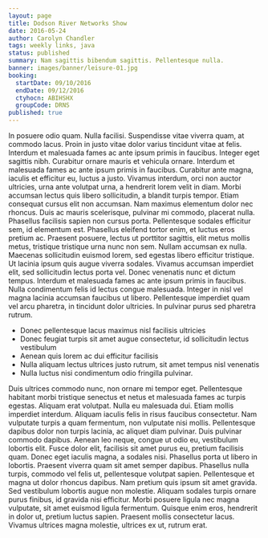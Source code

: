 ```yaml
---
layout: page
title: Dodson River Networks Show
date: 2016-05-24
author: Carolyn Chandler
tags: weekly links, java
status: published
summary: Nam sagittis bibendum sagittis. Pellentesque nulla.
banner: images/banner/leisure-01.jpg
booking:
  startDate: 09/10/2016
  endDate: 09/12/2016
  ctyhocn: ABIHSHX
  groupCode: DRNS
published: true
---
```

In posuere odio quam. Nulla facilisi. Suspendisse vitae viverra quam, at commodo lacus. Proin in justo vitae dolor varius tincidunt vitae at felis. Interdum et malesuada fames ac ante ipsum primis in faucibus. Integer eget sagittis nibh. Curabitur ornare mauris et vehicula ornare. Interdum et malesuada fames ac ante ipsum primis in faucibus. Curabitur ante magna, iaculis et efficitur eu, luctus a justo. Vivamus interdum, orci non auctor ultricies, urna ante volutpat urna, a hendrerit lorem velit in diam. Morbi accumsan lectus quis libero sollicitudin, a blandit turpis tempor. Etiam consequat cursus elit non accumsan. Nam maximus elementum dolor nec rhoncus. Duis ac mauris scelerisque, pulvinar mi commodo, placerat nulla. Phasellus facilisis sapien non cursus porta. Pellentesque sodales efficitur sem, id elementum est.
Phasellus eleifend tortor enim, et luctus eros pretium ac. Praesent posuere, lectus ut porttitor sagittis, elit metus mollis metus, tristique tristique urna nunc non sem. Nullam accumsan ex nulla. Maecenas sollicitudin euismod lorem, sed egestas libero efficitur tristique. Ut lacinia ipsum quis augue viverra sodales. Vivamus accumsan imperdiet elit, sed sollicitudin lectus porta vel. Donec venenatis nunc et dictum tempus. Interdum et malesuada fames ac ante ipsum primis in faucibus. Nulla condimentum felis id lectus congue malesuada. Integer in nisl vel magna lacinia accumsan faucibus ut libero. Pellentesque imperdiet quam vel arcu pharetra, in tincidunt dolor ultricies. In pulvinar purus sed pharetra rutrum.

* Donec pellentesque lacus maximus nisl facilisis ultricies
* Donec feugiat turpis sit amet augue consectetur, id sollicitudin lectus vestibulum
* Aenean quis lorem ac dui efficitur facilisis
* Nulla aliquam lectus ultrices justo rutrum, sit amet tempus nisl venenatis
* Nulla luctus nisi condimentum odio fringilla pulvinar.

Duis ultrices commodo nunc, non ornare mi tempor eget. Pellentesque habitant morbi tristique senectus et netus et malesuada fames ac turpis egestas. Aliquam erat volutpat. Nulla eu malesuada dui. Etiam mollis imperdiet interdum. Aliquam iaculis felis in risus faucibus consectetur. Nam vulputate turpis a quam fermentum, non vulputate nisi mollis. Pellentesque dapibus dolor non turpis lacinia, ac aliquet diam pulvinar. Duis pulvinar commodo dapibus. Aenean leo neque, congue ut odio eu, vestibulum lobortis elit. Fusce dolor elit, facilisis sit amet purus eu, pretium facilisis quam. Donec eget iaculis magna, a sodales nisi. Phasellus porta ut libero in lobortis. Praesent viverra quam sit amet semper dapibus. Phasellus nulla turpis, commodo vel felis ut, pellentesque volutpat sapien. Pellentesque et magna ut dolor rhoncus dapibus.
Nam pretium quis ipsum sit amet gravida. Sed vestibulum lobortis augue non molestie. Aliquam sodales turpis ornare purus finibus, id gravida nisi efficitur. Morbi posuere ligula nec magna vulputate, sit amet euismod ligula fermentum. Quisque enim eros, hendrerit in dolor ut, pretium luctus sapien. Praesent mollis consectetur lacus. Vivamus ultrices magna molestie, ultrices ex ut, rutrum erat.
